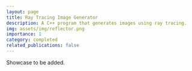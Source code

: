 ```yaml
---
layout: page
title: Ray Tracing Image Generator
description: A C++ program that generates images using ray tracing.
img: assets/img/reflector.png
importance: 1
category: completed
related_publications: false
---
```


Showcase to be added.
